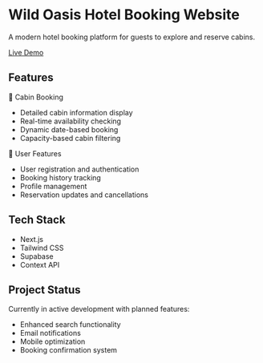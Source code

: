 # Wild Oasis Hotel Booking Website

A modern hotel booking platform for guests to explore and reserve cabins.

[Live Demo](https://lea-wild-oasis-website-app.vercel.app/)

## Features

🏨 Cabin Booking

- Detailed cabin information display
- Real-time availability checking
- Dynamic date-based booking
- Capacity-based cabin filtering

👤 User Features

- User registration and authentication
- Booking history tracking
- Profile management
- Reservation updates and cancellations

## Tech Stack

- Next.js
- Tailwind CSS
- Supabase
- Context API

## Project Status

Currently in active development with planned features:

- Enhanced search functionality
- Email notifications
- Mobile optimization
- Booking confirmation system
